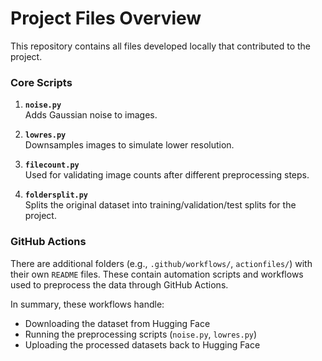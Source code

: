 #  Project Files Overview

This repository contains all files developed locally that contributed to the project.

###  Core Scripts

1. **`noise.py`**  
   Adds Gaussian noise to images.

2. **`lowres.py`**  
   Downsamples images to simulate lower resolution.

3. **`filecount.py`**  
   Used for validating image counts after different preprocessing steps.

4. **`foldersplit.py`**  
   Splits the original dataset into training/validation/test splits for the project.



###  GitHub Actions

There are additional folders (e.g., `.github/workflows/`, `actionfiles/`) with their own `README` files. These contain automation scripts and workflows used to preprocess the data through GitHub Actions.

In summary, these workflows handle:
- Downloading the dataset from Hugging Face
- Running the preprocessing scripts (`noise.py`, `lowres.py`)
- Uploading the processed datasets back to Hugging Face

